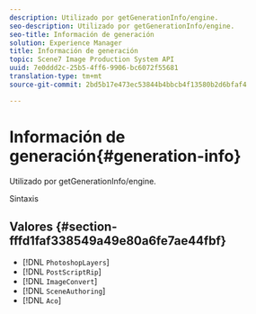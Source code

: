 ```yaml
---
description: Utilizado por getGenerationInfo/engine.
seo-description: Utilizado por getGenerationInfo/engine.
seo-title: Información de generación
solution: Experience Manager
title: Información de generación
topic: Scene7 Image Production System API
uuid: 7e0ddd2c-25b5-4ff6-9906-bc6072f55681
translation-type: tm+mt
source-git-commit: 2bd5b17e473ec53844b4bbcb4f13580b2d6bfaf4

---
```



# Información de generación{#generation-info}

Utilizado por getGenerationInfo/engine.

Sintaxis

## Valores {#section-fffd1faf338549a49e80a6fe7ae44fbf}

* [!DNL `PhotoshopLayers`]
* [!DNL `PostScriptRip`]
* [!DNL `ImageConvert`]
* [!DNL `SceneAuthoring`]
* [!DNL `Aco`]

